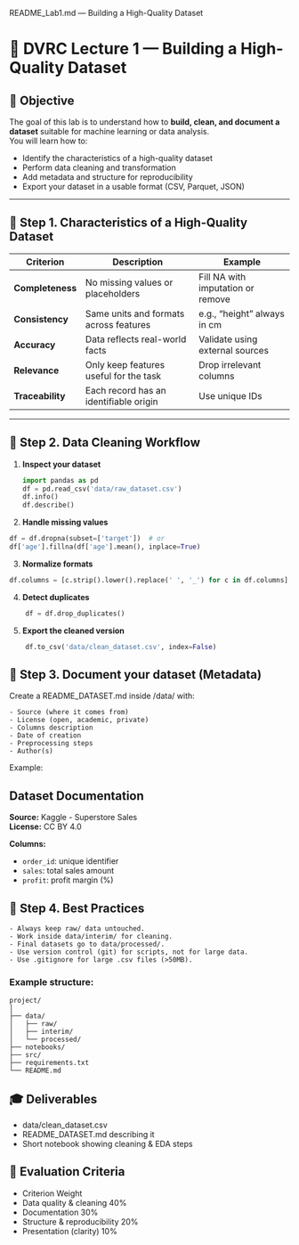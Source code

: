 README_Lab1.md — Building a High-Quality Dataset
# 🧠 DVRC Lecture 1 — Building a High-Quality Dataset

## 🎯 Objective
The goal of this lab is to understand how to **build, clean, and document a dataset** suitable for machine learning or data analysis.  
You will learn how to:
- Identify the characteristics of a high-quality dataset  
- Perform data cleaning and transformation  
- Add metadata and structure for reproducibility  
- Export your dataset in a usable format (CSV, Parquet, JSON)

---

## 🧰 Step 1. Characteristics of a High-Quality Dataset

| Criterion | Description | Example |
|------------|--------------|----------|
| **Completeness** | No missing values or placeholders | Fill NA with imputation or remove |
| **Consistency** | Same units and formats across features | e.g., “height” always in cm |
| **Accuracy** | Data reflects real-world facts | Validate using external sources |
| **Relevance** | Only keep features useful for the task | Drop irrelevant columns |
| **Traceability** | Each record has an identifiable origin | Use unique IDs |

---

## 🧼 Step 2. Data Cleaning Workflow

1. **Inspect your dataset**
   ```python
   import pandas as pd
   df = pd.read_csv('data/raw_dataset.csv')
   df.info()
   df.describe()

    ```

2.  **Handle missing values**
```python
df = df.dropna(subset=['target'])  # or
df['age'].fillna(df['age'].mean(), inplace=True)
```

3.  **Normalize formats**
```python
df.columns = [c.strip().lower().replace(' ', '_') for c in df.columns]
```

4. **Detect duplicates**
```python
    df = df.drop_duplicates()
```

5. **Export the cleaned version**
```python
    df.to_csv('data/clean_dataset.csv', index=False)
```

## 📜 Step 3. Document your dataset (Metadata)

Create a README_DATASET.md inside /data/ with:

    - Source (where it comes from)
    - License (open, academic, private)
    - Columns description
    - Date of creation
    - Preprocessing steps
    - Author(s)

Example:

## Dataset Documentation

**Source:** Kaggle - Superstore Sales  
**License:** CC BY 4.0  

**Columns:**
- `order_id`: unique identifier
- `sales`: total sales amount
- `profit`: profit margin (%)

## 🚀 Step 4. Best Practices

    - Always keep raw/ data untouched.
    - Work inside data/interim/ for cleaning.
    - Final datasets go to data/processed/.
    - Use version control (git) for scripts, not for large data.
    - Use .gitignore for large .csv files (>50MB).

### **Example structure:**

    project/
    │
    ├── data/
    │   ├── raw/
    │   ├── interim/
    │   └── processed/
    ├── notebooks/
    ├── src/
    ├── requirements.txt
    └── README.md

## 🎓 Deliverables

- data/clean_dataset.csv
- README_DATASET.md describing it
- Short notebook showing cleaning & EDA steps

## 🧠 Evaluation Criteria
* Criterion	Weight
* Data quality & cleaning	40%
* Documentation	30%
* Structure & reproducibility	20%
* Presentation (clarity)	10%
